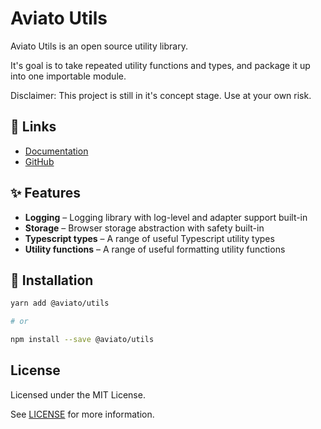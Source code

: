 # Aviato Utils

Aviato Utils is an open source utility library.

It's goal is to take repeated utility functions and types, and package it up into one importable module.

Disclaimer: This project is still in it's concept stage. Use at your own risk.

## 🔗 Links

- [Documentation](https://aviato.design/)
- [GitHub](https://github.com/atelier-saulx/aviato-ui#readme)

## ✨ Features

- **Logging** – Logging library with log-level and adapter support built-in
- **Storage** – Browser storage abstraction with safety built-in
- **Typescript types** – A range of useful Typescript utility types
- **Utility functions** – A range of useful formatting utility functions


## 📡 Installation

```bash
yarn add @aviato/utils

# or

npm install --save @aviato/utils
```


## License

Licensed under the MIT License.

See [LICENSE](./LICENSE) for more information.
